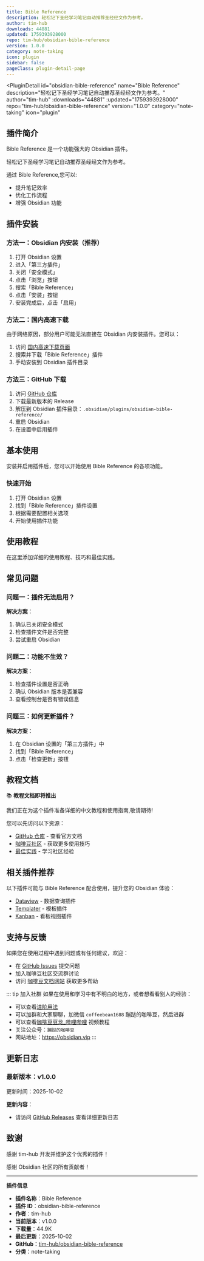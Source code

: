 ```yaml
---
title: Bible Reference
description: 轻松记下圣经学习笔记自动推荐圣经经文作为参考。
author: tim-hub
downloads: 44881
updated: 1759393928000
repo: tim-hub/obsidian-bible-reference
version: 1.0.0
category: note-taking
icon: plugin
sidebar: false
pageClass: plugin-detail-page
---
```


<PluginDetail
  id="obsidian-bible-reference"
  name="Bible Reference"
  description="轻松记下圣经学习笔记自动推荐圣经经文作为参考。"
  author="tim-hub"
  :downloads="44881"
  :updated="1759393928000"
  repo="tim-hub/obsidian-bible-reference"
  version="1.0.0"
  category="note-taking"
  icon="plugin"
>

<!-- AUTO_GENERATED_START -->
## 插件简介

Bible Reference 是一个功能强大的 Obsidian 插件。

轻松记下圣经学习笔记自动推荐圣经经文作为参考。

通过 Bible Reference,您可以:

- 提升笔记效率
- 优化工作流程
- 增强 Obsidian 功能

<!-- AUTO_GENERATED_END -->

<!-- AUTO_GENERATED_START -->
## 插件安装

### 方法一：Obsidian 内安装（推荐）

1. 打开 Obsidian 设置
2. 进入「第三方插件」
3. 关闭「安全模式」
4. 点击「浏览」按钮
5. 搜索「Bible Reference」
6. 点击「安装」按钮
7. 安装完成后，点击「启用」

### 方法二：国内高速下载

由于网络原因，部分用户可能无法直接在 Obsidian 内安装插件。您可以：

1. 访问 [国内高速下载页面](/zh/documentation/obsidian-plugins-download.html)
2. 搜索并下载「Bible Reference」插件
3. 手动安装到 Obsidian 插件目录

### 方法三：GitHub 下载

1. 访问 [GitHub 仓库](https://github.com/tim-hub/obsidian-bible-reference)
2. 下载最新版本的 Release
3. 解压到 Obsidian 插件目录：`.obsidian/plugins/obsidian-bible-reference/`
4. 重启 Obsidian
5. 在设置中启用插件

## 基本使用

安装并启用插件后，您可以开始使用 Bible Reference 的各项功能。

### 快速开始

1. 打开 Obsidian 设置
2. 找到「Bible Reference」插件设置
3. 根据需要配置相关选项
4. 开始使用插件功能

<!-- AUTO_GENERATED_END -->

<!-- CUSTOM_CONTENT_START:tutorial -->
## 使用教程

在这里添加详细的使用教程、技巧和最佳实践。

<!-- CUSTOM_CONTENT_END:tutorial -->

<!-- SHARED_CONTENT_START -->
## 常见问题

### 问题一：插件无法启用？

**解决方案**：
1. 确认已关闭安全模式
2. 检查插件文件是否完整
3. 尝试重启 Obsidian

### 问题二：功能不生效？

**解决方案**：
1. 检查插件设置是否正确
2. 确认 Obsidian 版本是否兼容
3. 查看控制台是否有错误信息

### 问题三：如何更新插件？

**解决方案**：
1. 在 Obsidian 设置的「第三方插件」中
2. 找到「Bible Reference」
3. 点击「检查更新」按钮

## 教程文档

📚 **教程文档即将推出**

我们正在为这个插件准备详细的中文教程和使用指南,敬请期待!

您可以先访问以下资源：
- [GitHub 仓库](https://github.com/tim-hub/obsidian-bible-reference) - 查看官方文档
- [咖啡豆社区](/zh/bases/) - 获取更多使用技巧
- [最佳实践](/zh/best-practices/) - 学习社区经验

## 相关插件推荐

以下插件可能与 Bible Reference 配合使用，提升您的 Obsidian 体验：

- [Dataview](/zh/plugins/dataview.html) - 数据查询插件
- [Templater](/zh/plugins/templater-obsidian.html) - 模板插件
- [Kanban](/zh/plugins/obsidian-kanban.html) - 看板视图插件

## 支持与反馈

如果您在使用过程中遇到问题或有任何建议，欢迎：

- 在 [GitHub Issues](https://github.com/tim-hub/obsidian-bible-reference/issues) 提交问题
- 加入咖啡豆社区交流群讨论
- 访问 [咖啡豆文档网站](https://obsidian.vip) 获取更多帮助

::: tip 加入社群
如果在使用和学习中有不明白的地方，或者想看看别人的经验：
- 可以查看[进阶用法](/zh/advanced)
- 可以加群和大家聊聊，加微信 `coffeebean1688` 蹦跶的咖啡豆，然后进群
- 可以查看[咖啡豆豆龙_哔哩哔哩](https://space.bilibili.com/618777356) 视频教程
- 关注公众号：`蹦跶的咖啡豆`
- 网站地址：https://obsidian.vip
:::
<!-- SHARED_CONTENT_END -->

<!-- AUTO_GENERATED_START -->
## 更新日志

### 最新版本：v1.0.0

更新时间：2025-10-02

**更新内容**：
- 请访问 [GitHub Releases](https://github.com/tim-hub/obsidian-bible-reference/releases) 查看详细更新日志

## 致谢

感谢 tim-hub 开发并维护这个优秀的插件！

感谢 Obsidian 社区的所有贡献者！

---

**插件信息**
- **插件名称**：Bible Reference
- **插件 ID**：obsidian-bible-reference
- **作者**：tim-hub
- **当前版本**：v1.0.0
- **下载量**：44.9K
- **最后更新**：2025-10-02
- **GitHub**：[tim-hub/obsidian-bible-reference](https://github.com/tim-hub/obsidian-bible-reference)
- **分类**：note-taking
<!-- AUTO_GENERATED_END -->

</PluginDetail>

